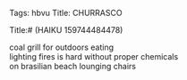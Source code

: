 Tags: hbvu
Title: CHURRASCO
  
Title:# (HAIKU 159744484478)
  
coal grill for outdoors eating  
lighting fires is hard without proper chemicals  
on brasilian beach lounging chairs  
